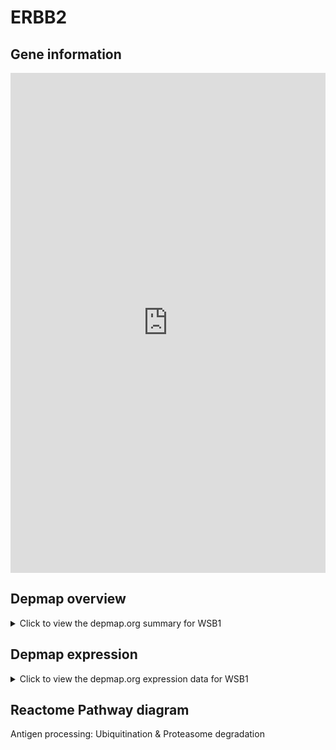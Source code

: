 <h1>ERBB2</h1>

<h2>Gene information</h2>
<iframe src="https://depmap.org/portal/gene/WSB1?tab=about" style="border:none;width:100%;height:800px"></iframe>

<h2>Depmap overview</h2>
<details>
  <summary>Click to view the depmap.org summary for WSB1</summary>
  <iframe src="https://depmap.org/portal/gene/WSB1?tab=overview" style="border:none;width:100%;height:800px"></iframe>
</details>

<h2>Depmap expression</h2>
<details>
  <summary>Click to view the depmap.org expression data for WSB1</summary>
  <iframe src="https://depmap.org/portal/gene/WSB1?tab=characterization" style="border:none;width:100%;height:800px"></iframe>
</details>



<h2>Reactome Pathway diagram</h2>
Antigen processing: Ubiquitination & Proteasome degradation
<div id="diagramHolder"></div>

<script>
    //Creating the Reactome Diagram widget
    //Take into account a proxy needs to be set up in your server side pointing to www.reactome.org
    function onReactomeDiagramReady(){  //This function is automatically called when the widget code is ready to be used
        var diagram = Reactome.Diagram.create({
            "placeHolder" : "diagramHolder",
            "width" : 900,
            "height" : 500
        });

        //Initialising it to the "Hemostasis" pathway
        diagram.loadDiagram("R-HSA-983168");

        //Adding different listeners

        diagram.onDiagramLoaded(function (loaded) {
            console.info("Loaded ", loaded);
            diagram.flagItems("BAD");
	    diagram.flagItems("Q92934");
            if (loaded == "R-HSA-983168") diagram.selectItem("R-HSA-983168");
        });

     }
</script>



